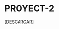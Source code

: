 # PROYECT-2
[[DESCARGAR](https://docs.google.com/spreadsheets/d/1axTnoHErAtPCHdb926kalPhtHD7gIK4v/edit?usp=sharing&ouid=103331112810100573536&rtpof=true&sd=true)]
